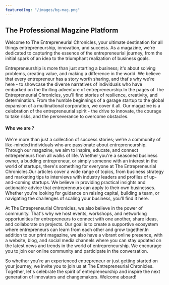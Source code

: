 ```yaml
---
featuredImg: "/images/bg-mag.png"
---
```


## The Professional Magzine Platform

Welcome to The Entrepreneurial Chronicles, your ultimate destination for all things entrepreneurship, innovation, and success. As a magazine, we're dedicated to capturing the essence of the entrepreneurial journey, from the initial spark of an idea to the triumphant realization of business goals.

Entrepreneurship is more than just starting a business; it's about solving problems, creating value, and making a difference in the world. We believe that every entrepreneur has a story worth sharing, and that's why we're here - to showcase the diverse narratives of individuals who have embarked on the thrilling adventure of entrepreneurship.In the pages of The Entrepreneurial Chronicles, you'll find stories of resilience, creativity, and determination. From the humble beginnings of a garage startup to the global expansion of a multinational corporation, we cover it all. Our magazine is a celebration of the entrepreneurial spirit - the drive to innovate, the courage to take risks, and the perseverance to overcome obstacles.

#### Who we are ?

We're more than just a collection of success stories; we're a community of like-minded individuals who are passionate about entrepreneurship. Through our magazine, we aim to inspire, educate, and connect entrepreneurs from all walks of life. Whether you're a seasoned business owner, a budding entrepreneur, or simply someone with an interest in the world of startups, there's something for everyone at The Entrepreneurial Chronicles.Our articles cover a wide range of topics, from business strategy and marketing tips to interviews with industry leaders and profiles of up-and-coming startups. We believe in providing practical insights and actionable advice that entrepreneurs can apply to their own businesses. Whether you're looking for guidance on raising capital, building a team, or navigating the challenges of scaling your business, you'll find it here.

At The Entrepreneurial Chronicles, we also believe in the power of community. That's why we host events, workshops, and networking opportunities for entrepreneurs to connect with one another, share ideas, and collaborate on projects. Our goal is to create a supportive ecosystem where entrepreneurs can learn from each other and grow together.In addition to our print magazine, we also have a vibrant online presence, with a website, blog, and social media channels where you can stay updated on the latest news and trends in the world of entrepreneurship. We encourage you to join our online community and participate in the conversation.

So whether you're an experienced entrepreneur or just getting started on your journey, we invite you to join us at The Entrepreneurial Chronicles. Together, let's celebrate the spirit of entrepreneurship and inspire the next generation of innovators and changemakers. Welcome aboard!
